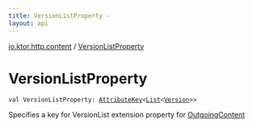 ```yaml
---
title: VersionListProperty - 
layout: api
---
```


<div class='api-docs-breadcrumbs'><a href="index.html">io.ktor.http.content</a> / <a href="./-version-list-property.html">VersionListProperty</a></div>

# VersionListProperty

<div class="signature"><code><span class="keyword">val </span><span class="identifier">VersionListProperty</span><span class="symbol">: </span><a href="../io.ktor.util/-attribute-key/index.html"><span class="identifier">AttributeKey</span></a><span class="symbol">&lt;</span><a href="https://kotlinlang.org/api/latest/jvm/stdlib/kotlin.collections/-list/index.html"><span class="identifier">List</span></a><span class="symbol">&lt;</span><a href="-version/index.html"><span class="identifier">Version</span></a><span class="symbol">&gt;</span><span class="symbol">&gt;</span></code></div>

Specifies a key for VersionList extension property for <a href="-outgoing-content/index.html">OutgoingContent</a>

